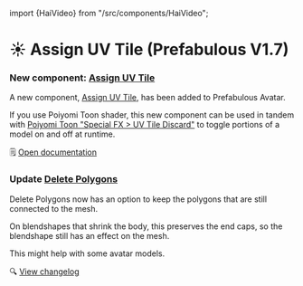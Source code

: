 ﻿import {HaiVideo} from "/src/components/HaiVideo";

# ☀️ Assign UV Tile (Prefabulous V1.7)

### New component: [Assign UV Tile](/docs/products/prefabulous/universal/assign-uv-tile)

A new component, [Assign UV Tile](/docs/products/prefabulous/universal/assign-uv-tile), has been added to Prefabulous Avatar.

If you use Poiyomi Toon shader, this new component can be used in tandem
with [Poiyomi Toon "Special FX > UV Tile Discard"](https://www.poiyomi.com/special-fx/uv-tile-discard) to toggle portions of a model on and off at runtime.

🗒️ [Open documentation](/docs/products/prefabulous/universal/assign-uv-tile)

<HaiVideo src="/docs/products/prefabulous/img/13rQ7HGwPr.mp4"></HaiVideo>

### Update [Delete Polygons](/docs/products/prefabulous/universal/delete-polygons)

Delete Polygons now has an option to keep the polygons that are still connected to the mesh.

On blendshapes that shrink the body, this preserves the end caps, so the blendshape still has an effect on the mesh.

This might help with some avatar models.

🔍 [View changelog](/docs/changelogs/prefabulous#170)